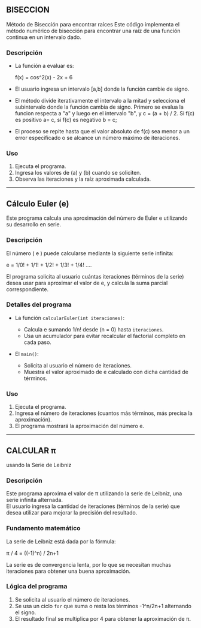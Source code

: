 ## BISECCION 

Método de Bisección para encontrar raíces
Este código implementa el método numérico de bisección para encontrar una raíz de una función continua en un intervalo dado.

### Descripción

- La función a evaluar es:  

  f(x) = cos^2(x) - 2x + 6

- El usuario ingresa un intervalo [a,b] donde la función cambie de signo.  
- El método divide iterativamente el intervalo a la mitad y selecciona el subintervalo donde la función cambia de signo. Primero se evalua la funcion respecta a "a" y luego en el intervalo "b", y c = (a + b) / 2. Si f(c) es positivo a= c, si f(c) es negativo b = c; 
- El proceso se repite hasta que el valor absoluto de f(c) sea menor a un error especificado o se alcance un número máximo de iteraciones.
  
### Uso

1. Ejecuta el programa.  
2. Ingresa los valores de \(a\) y \(b\) cuando se soliciten.  
3. Observa las iteraciones y la raíz aproximada calculada.  

----------------------------------------------------------------------------------------------

## Cálculo Euler (e)

Este programa calcula una aproximación del número de Euler e utilizando su desarrollo en serie.

### Descripción

El número \( e \) puede calcularse mediante la siguiente serie infinita:


e = 1/0! + 1/1! + 1/2! + 1/3! + 1/4! ....

El programa solicita al usuario cuántas iteraciones (términos de la serie) desea usar para aproximar el valor de e, y calcula la suma parcial correspondiente.

### Detalles del programa

- La función `calcularEuler(int iteraciones)`:
  - Calcula e sumando 1/n! desde (n = 0) hasta `iteraciones`.
  - Usa un acumulador para evitar recalcular el factorial completo en cada paso.

- El `main()`:
  - Solicita al usuario el número de iteraciones.
  - Muestra el valor aproximado de e calculado con dicha cantidad de términos.

### Uso

1. Ejecuta el programa.
2. Ingresa el número de iteraciones (cuantos más términos, más precisa la aproximación).
3. El programa mostrará la aproximación del número e.

----------------------------------------------------------------------------------------------

## CALCULAR π 
usando la Serie de Leibniz

### Descripción

Este programa aproxima el valor de π utilizando la serie de Leibniz, una serie infinita alternada.  
El usuario ingresa la cantidad de iteraciones (términos de la serie) que desea utilizar para mejorar la precisión del resultado.


### Fundamento matemático

La serie de Leibniz está dada por la fórmula:

π / 4 = ((-1)^n​) / 2n+1

La serie es de convergencia lenta, por lo que se necesitan muchas iteraciones para obtener una buena aproximación.

### Lógica del programa

1. Se solicita al usuario el número de iteraciones.
2. Se usa un ciclo `for` que suma o resta los términos -1^n/2n+1 alternando el signo.
3. El resultado final se multiplica por 4 para obtener la aproximación de π.


